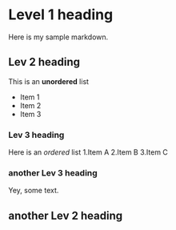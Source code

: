 # Level 1 heading
Here is my sample markdown.

## Lev 2 heading

This is an **unordered** list
- Item 1
- Item 2
- Item 3

### Lev 3 heading
Here is an *ordered* list
1.Item A
2.Item B
3.Item C

### another Lev 3 heading
Yey, some text.

## another Lev 2 heading
